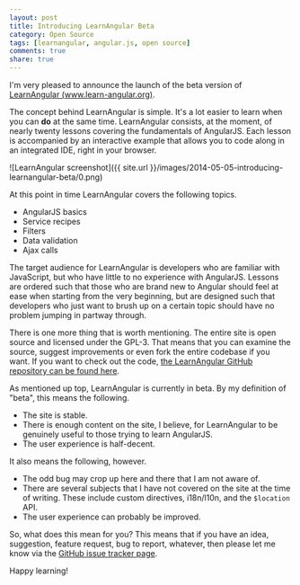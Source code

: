 ```yaml
---
layout: post
title: Introducing LearnAngular Beta
category: Open Source
tags: [learnangular, angular.js, open source]
comments: true
share: true
---
```


I'm very pleased to announce the launch of the beta version of [LearnAngular (www.learn-angular.org)](http://www.learn-angular.org).

The concept behind LearnAngular is simple. It's a lot easier to learn when you can **do** at the same time.  LearnAngular consists, at the moment, of nearly twenty lessons covering the fundamentals of AngularJS. Each lesson is accompanied by an interactive example that allows you to code along in an integrated IDE, right in your browser.

![LearnAngular screenshot]({{ site.url }}/images/2014-05-05-introducing-learnangular-beta/0.png)

At this point in time LearnAngular covers the following topics.

+ AngularJS basics
+ Service recipes
+ Filters
+ Data validation
+ Ajax calls

The target audience for LearnAngular is developers who are familiar with JavaScript, but who have little to no experience with AngularJS. Lessons are ordered such that those who are brand new to Angular should feel at ease when starting from the very beginning, but are designed such that developers who just want to brush up on a certain topic should have no problem jumping in partway through.

There is one more thing that is worth mentioning. The entire site is open source and licensed under the GPL-3. That means that you can examine the source, suggest improvements or even fork the entire codebase if you want. If you want to check out the code, [the LearnAngular GitHub repository can be found here](https://github.com/LeviBotelho/angular-tutorial).

As mentioned up top, LearnAngular is currently in beta. By my definition of "beta", this means the following.

+ The site is stable.
+ There is enough content on the site, I believe, for LearnAngular to be genuinely useful to those trying to learn AngularJS.
+ The user experience is half-decent.

It also means the following, however.

+ The odd bug may crop up here and there that I am not aware of.
+ There are several subjects that I have not covered on the site at the time of writing. These include custom directives, i18n/l10n, and the `$location` API. 
+ The user experience can probably be improved.

So, what does this mean for you? This means that if you have an idea, suggestion, feature request, bug to report, whatever, then please let me know via the [GitHub issue tracker page](https://github.com/LeviBotelho/angular-tutorial/issues).

Happy learning!